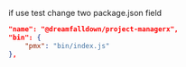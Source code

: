 if use test change two package.json field

```json
"name": "@dreamfalldown/project-managerx",
"bin": {
    "pmx": "bin/index.js"
},
```
